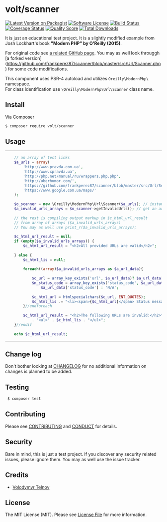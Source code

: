 # volt/scanner

[![Latest Version on Packagist][ico-version]][link-packagist]
[![Software License][ico-license]](LICENSE.md)
[![Build Status][ico-travis]][link-travis]
[![Coverage Status][ico-scrutinizer]][link-scrutinizer]
[![Quality Score][ico-code-quality]][link-code-quality]
[![Total Downloads][ico-downloads]][link-downloads]


It is just an educational test project. 
It is a slightly modified example from Josh Lockhart's book __"Modern PHP" by O'Reilly (2015)__.

For original code see [a related GitHub page](https://github.com/modern-php/scanner).
You may as well look througgh [a forked version] (https://github.com/frankperez87/scanner/blob/master/src/Url/Scanner.php) for some code modifications.

This component uses PSR-4 autoload and utilizes ```Oreilly\ModernPhp\``` namespace.  
For class identification use ```\Oreilly\ModernPhp\Url\Scanner``` class name.

## Install

Via Composer

``` bash 
$ composer require volt/scanner
``` 

## Usage

****
```php
    // an array of test links
    $a_urls = array(
        'http://www.pravda.com.ua',
        'http://www.xpravda.ua',
        'http://php.net/manual/ru/wrappers.php.php',
        'http://uberhumor.com/',
        'https://github.com/frankperez87/scanner/blob/master/src/Url/Scanner.php',
        'https://www.google.com.ua/maps/'
    );
    
    $o_scanner = new \Oreilly\ModernPhp\Url\Scanner($a_urls); // instantiate the component class
    $a_invalid_urls_arrays = $o_scanner->getInvalidUrls(); // get an array with resutls of scan 
    
    // the rest is compiling output markup in $c_html_url_result 
    // from array of arrays ($a_invalid_urls_arrays)
    // You may as well use print_r($a_invalid_urls_arrays);
    
    $c_html_url_result = null;
    if (empty($a_invalid_urls_arrays)) {
        $c_html_url_result = "<h2>All provided URLs are valid</h2>";
    
    } else {
        $c_html_lis = null;
        
        foreach((array)$a_invalid_urls_arrays as $a_url_data){
            
            $c_url = array_key_exists('url', $a_url_data)? $a_url_data['url'] : 'N/A';
            $n_status_code = array_key_exists('status_code', $a_url_data)? 
                $a_url_data['status_code'] : 'N/A';
            
            $c_html_url = htmlspecialchars($c_url, ENT_QUOTES);
            $c_html_lis .= "<li><span>{$c_html_url}</span> Status message: <code>{$n_status_code}</code></li>";        
        }//endforeach
    
        $c_html_url_result = "<h2>The following URLs are invalid:</h2>"
            . "<ul>" . $c_html_lis . "</ul>";
    }//endif
    
    echo $c_html_url_result;
```
****

## Change log

Don't bother looking at [CHANGELOG](CHANGELOG.md) for no additional information on changes is planned to be added.

## Testing

``` bash
 $ composer test
```

## Contributing

Please see [CONTRIBUTING](CONTRIBUTING.md) and [CONDUCT](CONDUCT.md) for details.

## Security

Bare in mind, this is just a test project. If you discover any security related issues, please ignore them. You may as well use the issue tracker.

## Credits

- [Volodymyr Telnov][link-author]

## License

The MIT License (MIT). Please see [License File](LICENSE.md) for more information.

[ico-version]: https://img.shields.io/packagist/v/volt/scanner.svg?style=flat-square
[ico-license]: https://img.shields.io/badge/license-MIT-brightgreen.svg?style=flat-square
[ico-travis]: https://img.shields.io/travis/volt/scanner/master.svg?style=flat-square
[ico-scrutinizer]: https://img.shields.io/scrutinizer/coverage/g/volt/scanner.svg?style=flat-square
[ico-code-quality]: https://img.shields.io/scrutinizer/g/volt/scanner.svg?style=flat-square
[ico-downloads]: https://img.shields.io/packagist/dt/volt/scanner.svg?style=flat-square

[link-packagist]: https://packagist.org/packages/volt/scanner
[link-travis]: https://travis-ci.org/volt/scanner
[link-scrutinizer]: https://scrutinizer-ci.com/g/volt/scanner/code-structure
[link-code-quality]: https://scrutinizer-ci.com/g/volt/scanner
[link-downloads]: https://packagist.org/packages/volt/scanner
[link-author]: https://github.com/voltel
[link-contributors]: ../../contributors
